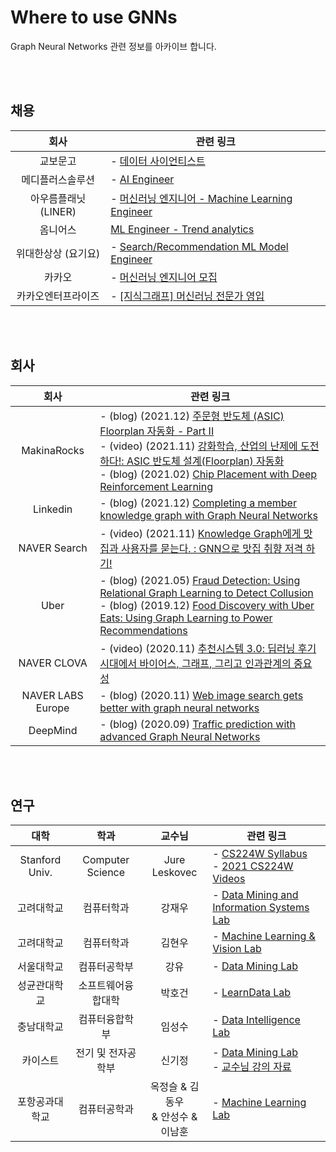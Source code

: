 # Where to use GNNs

Graph Neural Networks 관련 정보를 아카이브 합니다.

<br><br>

## 채용
| 회사 | 관련 링크 |
|:---:|--------|
| 교보문고 | - [데이터 사이언티스트](https://www.wanted.co.kr/wd/84866) |
| 메디플러스솔루션 | - [AI Engineer](https://www.wanted.co.kr/wd/78698) |
| 아우름플래닛 (LINER) | - [머신러닝 엔지니어 - Machine Learning Engineer](https://liner.oopy.io/0281d3ef-8385-41e7-8617-60b346e32e74) |
| 옴니어스 | [ML Engineer - Trend analytics](https://recruit.omnious.com/374485af57864d93a58e5b74343491cb) |
| 위대한상상 (요기요) | - [Search/Recommendation ML Model Engineer](https://techrecruiting.wesang.com/join-view.do?job=4507775002) |
| 카카오 | - [머신러닝 엔지니어 모집](https://careers.kakao.com/jobs/P-11842) |
| 카카오엔터프라이즈 | - [[지식그래프] 머신러닝 전문가 영입](https://careers.kakaoenterprise.com/job/%EA%B2%BD%EA%B8%B0%EB%8F%84-%EC%A7%80%EC%8B%9D%EA%B7%B8%EB%9E%98%ED%94%84-%EB%A8%B8%EC%8B%A0%EB%9F%AC%EB%8B%9D-%EC%A0%84%EB%AC%B8%EA%B0%80-%EC%98%81%EC%9E%85-%EA%B2%BD%EA%B8%B0%EB%8F%84/6750344/) |

<br><br>

## 회사 
| 회사 | 관련 링크 |
|:---:|--------|
| MakinaRocks | - (blog) (2021.12) [주문형 반도체 (ASIC) Floorplan 자동화 - Part II](https://makinarocks.github.io/ASIC-Floorplan-Automation-Part-2/) <br>- (video) (2021.11) [강화학습, 산업의 난제에 도전하다!: ASIC 반도체 설계(Floorplan) 자동화](https://deview.kr/2021/sessions/480) <br>- (blog) (2021.02) [Chip Placement with Deep Reinforcement Learning](https://makinarocks.github.io/chip_placement_with_reinforcement_learning/) |
| Linkedin | - (blog) (2021.12) [Completing a member knowledge graph with Graph Neural Networks](https://engineering.linkedin.com/blog/2021/completing-a-member-knowledge-graph-with-graph-neural-networks) |
| NAVER Search | - (video) (2021.11) [Knowledge Graph에게 맛집과 사용자를 묻는다. : GNN으로 맛집 취향 저격 하기!](https://deview.kr/2021/sessions/437) |
| Uber | - (blog) (2021.05) [Fraud Detection: Using Relational Graph Learning to Detect Collusion](https://eng.uber.com/fraud-detection/) <br>- (blog) (2019.12) [Food Discovery with Uber Eats: Using Graph Learning to Power Recommendations](https://eng.uber.com/uber-eats-graph-learning/) |
| NAVER CLOVA | - (video) (2020.11) [추천시스템 3.0: 딥러닝 후기시대에서 바이어스, 그래프, 그리고 인과관계의 중요성](https://deview.kr/2020/sessions/356) |
| NAVER LABS Europe | - (blog) (2020.11) [Web image search gets better with graph neural networks](https://europe.naverlabs.com/blog/web-image-search-gets-better-with-graph-neural-networks/) |
| DeepMind | - (blog) (2020.09) [Traffic prediction with advanced Graph Neural Networks](https://deepmind.com/blog/article/traffic-prediction-with-advanced-graph-neural-networks) |

<br><br>

## 연구
| 대학 | 학과 | 교수님 | 관련 링크 |
|:---:|:---:|:----:|--------|
| Stanford Univ. | Computer Science | Jure Leskovec | - [CS224W Syllabus](http://web.stanford.edu/class/cs224w/)<br>- [2021 CS224W Videos](https://www.youtube.com/playlist?list=PLoROMvodv4rPLKxIpqhjhPgdQy7imNkDn)
| 고려대학교 | 컴퓨터학과 | 강재우 | - [Data Mining and Information Systems Lab](https://dmis.korea.ac.kr/)
| 고려대학교 | 컴퓨터학과 | 김현우 | - [Machine Learning & Vision Lab](https://mlv.korea.ac.kr/)
| 서울대학교 | 컴퓨터공학부 | 강유 | - [Data Mining Lab](https://datalab.snu.ac.kr/) | 
| 성균관대학교 | 소프트웨어융합대학 | 박호건 | - [LearnData Lab](https://learndatalab.github.io/) |
| 충남대학교 | 컴퓨터융합학부 | 임성수 | - [Data Intelligence Lab](https://sites.google.com/view/cnudi/) | 
| 카이스트 | 전기 및 전자공학부 | 신기정 | - [Data Mining Lab](https://sites.google.com/view/kaistdata)<br>- [교수님 강의 자료](https://sites.google.com/view/kaistdata/courses)
| 포항공과대학교 | 컴퓨터공학과 | 옥정슬 & 김동우 <br>& 안성수 & 이남훈 | - [Machine Learning Lab](http://ml.postech.ac.kr/) | 
